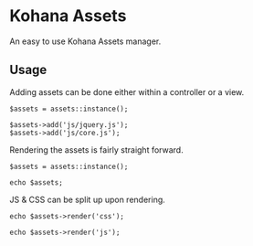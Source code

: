 Kohana Assets
=============

An easy to use Kohana Assets manager. 

## Usage

Adding assets can be done either within a controller or a view.

    $assets = assets::instance();
  
    $assets->add('js/jquery.js');
    $assets->add('js/core.js');

Rendering the assets is fairly straight forward.

    $assets = assets::instance();
  
    echo $assets;

JS & CSS can be split up upon rendering.

    echo $assets->render('css');
    
    echo $assets->render('js');